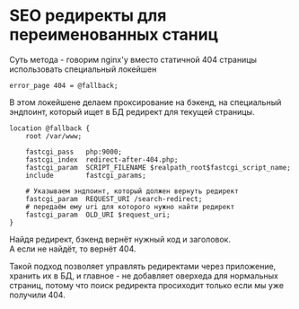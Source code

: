 # SEO редиректы для переименованных станиц

Суть метода - говорим nginx'у вместо статичной 404 страницы использовать специальный локейшен
```
error_page 404 = @fallback;
```

В этом локейшене делаем проксирование на бэкенд, на специальный эндпоинт, который ищет в БД
редирект для текущей страницы.
```
location @fallback {
    root /var/www;

    fastcgi_pass   php:9000;
    fastcgi_index  redirect-after-404.php;
    fastcgi_param  SCRIPT_FILENAME $realpath_root$fastcgi_script_name;
    include        fastcgi_params;
    
    # Указываем эндпоинт, который должен вернуть редирект
    fastcgi_param  REQUEST_URI /search-redirect;
    # передаём ему uri для которого нужно найти редирект
    fastcgi_param  OLD_URI $request_uri;
}
```
Найдя редирект, бэкенд вернёт нужный код и заголовок.  
А если не найдёт, то вернёт 404.

Такой подход позволяет управлять редиректами через приложение, хранить их в БД,
и главное - не добавляет оверхеда для нормальных страниц, потому что поиск редиректа просиходит
только если мы уже получили 404.